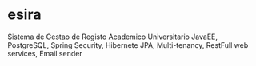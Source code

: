 # esira
Sistema de Gestao de Registo Academico Universitario
JavaEE, PostgreSQL, Spring Security, Hibernete JPA, Multi-tenancy, RestFull web services, Email sender
